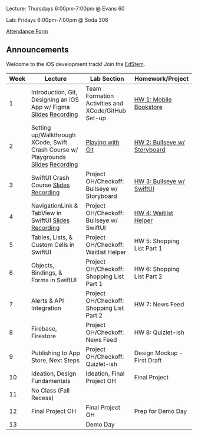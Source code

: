 Lecture: Thursdays 6:00pm-7:00pm @ Evans 60

Lab: Fridays 6:00pm-7:00pm @ Soda 306

[Attendance Form](https://forms.gle/FTv3misKZ7RPbqxY6)

## Announcements

Welcome to the iOS development track! Join the [EdStem](https://edstem.org/us/join/tkSA9H).

| Week | Lecture                                                                                                                                                                                                                  | Lab Section                                       | Homework/Project                        |
|------|--------------------------------------------------------------------------------------------------------------------------------------------------------------------------------------------------------------------------|---------------------------------------------------|-----------------------------------------|
| 1    | Introduction, Git, Designing an iOS App w/ Figma [Slides](https://docs.google.com/presentation/d/1_paErADjtxIPwXtP26_S4t9leL9mt6eYXEqjjG18ZVc/edit#slide=id.g10ca68ae09c_0_64) [Recording](https://youtu.be/W8pxvShsuOI) | Team Formation Activities and XCode/GitHub Set-up | [HW 1: Mobile Bookstore](/#/hw/ios/hw1) |
| 2    | Setting up/Walkthrough XCode, Swift Crash Course w/ Playgrounds [Slides](https://docs.google.com/presentation/d/14wbZX13iRmTnlq8TvW071WBC3u2I1b_gkwvfEMKVIL0/edit?usp=sharing) [Recording](https://youtu.be/6KIBQ-249go) | [Playing with Git](/#/lab/ios/lab1)               | [HW 2: Bullseye w/ Storyboard](/#/hw/ios/hw2)|
| 3    | SwiftUI Crash Course [Slides](https://docs.google.com/presentation/d/1Cqm9tftcuQaS0N00zU214H3BWWJHZJfwyABM_EF8C2o/edit?usp=sharing) [Recording](https://youtu.be/4izUQ222y-g)                                            | Project OH/Checkoff: Bullseye w/ Storyboard       | [HW 3: Bullseye w/ SwiftUI](/#/hw/ios/hw3)|
| 4    | NavigationLink & TabView in SwiftUI [Slides](https://docs.google.com/presentation/d/1SYycxKgYq2stKbVdyH9lMihzy-EOZlYz2K2jGxeKxlI/edit?usp=sharing) [Recording](https://youtu.be/-Wh9XqG6t1I)                             | Project OH/Checkoff: Bullseye w/ SwiftUI          | [HW 4: Waitlist Helper](/#/hw/ios/hw4)                   |
| 5    | Tables, Lists, & Custom Cells in SwiftUI                                                                                                                                                                                 | Project OH/Checkoff: Waitlist Helper              | HW 5: Shopping List Part 1              |
| 6    | Objects, Bindings, & Forms in SwiftUI                                                                                                                                                                                    | Project OH/Checkoff: Shopping List Part 1         | HW 6: Shopping List Part 2              |
| 7    | Alerts & API Integration                                                                                                                                                                                                 | Project OH/Checkoff: Shopping List Part 2         | HW 7: News Feed                         |
| 8    | Firebase, Firestore                                                                                                                                                                                                      | Project OH/Checkoff: News Feed                    | HW 8: Quizlet-ish                       |
| 9    | Publishing to App Store, Next Steps                                                                                                                                                                                      | Project OH/Checkoff: Quizlet-ish                  | Design Mockup - First Draft             |
| 10   | Ideation, Design Fundamentals                                                                                                                                                                                            | Ideation, Final Project OH                        | Final Project                           |
| 11   | No Class (Fall Recess)                                                                                                                                                                                                   |                                                   |                                         |
| 12   | Final Project OH                                                                                                                                                                                                         | Final Project OH                                  | Prep for Demo Day                       |
| 13   |                                                                                                                                                                                                                          | Demo Day                                          |                                         |
